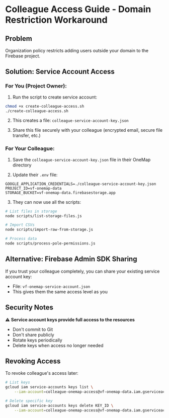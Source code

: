 # Colleague Access Guide - Domain Restriction Workaround

## Problem
Organization policy restricts adding users outside your domain to the Firebase project.

## Solution: Service Account Access

### For You (Project Owner):

1. Run the script to create service account:
```bash
chmod +x create-colleague-access.sh
./create-colleague-access.sh
```

2. This creates a file: `colleague-service-account-key.json`

3. Share this file securely with your colleague (encrypted email, secure file transfer, etc.)

### For Your Colleague:

1. Save the `colleague-service-account-key.json` file in their OneMap directory

2. Update their `.env` file:
```
GOOGLE_APPLICATION_CREDENTIALS=./colleague-service-account-key.json
PROJECT_ID=vf-onemap-data
STORAGE_BUCKET=vf-onemap-data.firebasestorage.app
```

3. They can now use all the scripts:
```bash
# List files in storage
node scripts/list-storage-files.js

# Import CSVs
node scripts/import-raw-from-storage.js

# Process data
node scripts/process-pole-permissions.js
```

## Alternative: Firebase Admin SDK Sharing

If you trust your colleague completely, you can share your existing service account key:
- File: `vf-onemap-service-account.json`
- This gives them the same access level as you

## Security Notes

⚠️ **Service account keys provide full access to the resources**
- Don't commit to Git
- Don't share publicly
- Rotate keys periodically
- Delete keys when access no longer needed

## Revoking Access

To revoke colleague's access later:
```bash
# List keys
gcloud iam service-accounts keys list \
    --iam-account=colleague-onemap-access@vf-onemap-data.iam.gserviceaccount.com

# Delete specific key
gcloud iam service-accounts keys delete KEY_ID \
    --iam-account=colleague-onemap-access@vf-onemap-data.iam.gserviceaccount.com
```